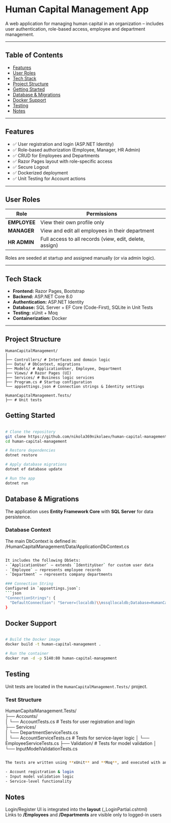 # Human Capital Management App

A web application for managing human capital in an organization – includes user authentication, role-based access, employee and department management.

---

## Table of Contents

- [Features](#features)
- [User Roles](#user-roles)
- [Tech Stack](#tech-stack)
- [Project Structure](#project-structure)
- [Getting Started](#getting-started)
- [Database & Migrations](#database--migrations)
- [Docker Support](#docker-support)
- [Testing](#testing)
- [Notes](#notes)

---

## Features

- ✅ User registration and login (ASP.NET Identity)
- ✅ Role-based authorization (Employee, Manager, HR Admin)
- ✅ CRUD for Employees and Departments
- ✅ Razor Pages layout with role-specific access
- ✅ Secure Logout
- ✅ Dockerized deployment
- ✅ Unit Testing for Account actions

---

## User Roles

| Role       | Permissions                                                  |
|------------|--------------------------------------------------------------|
| **EMPLOYEE** | View their own profile only                                 |
| **MANAGER**  | View and edit all employees in their department             |
| **HR ADMIN** | Full access to all records (view, edit, delete, assign)     |

Roles are seeded at startup and assigned manually (or via admin logic).

---

## Tech Stack

- **Frontend:** Razor Pages, Bootstrap
- **Backend:** ASP.NET Core 8.0
- **Authentication:** ASP.NET Identity
- **Database:** SQL Server + EF Core (Code-First), SQLite in Unit Tests
- **Testing:** xUnit + Moq
- **Containerization:** Docker

---

## Project Structure

```
HumanCapitalManagement/
│
├── Controllers/ # Interfaces and domain logic
├── Data/ # DbContext, migrations
├── Models/ # ApplicationUser, Employee, Department
├── Views/ # Razor Pages (UI)
├── Services/ # Business logic services
├── Program.cs # Startup configuration
└── appsettings.json # Connection strings & Identity settings

HumanCapitalManagement.Tests/
├── # Unit tests
```

## Getting Started

```bash

# Clone the repository
git clone https://github.com/nikola369nikolaev/human-capital-management.git
cd human-capital-management

# Restore dependencies
dotnet restore

# Apply database migrations
dotnet ef database update

# Run the app
dotnet run

```

## Database & Migrations

The application uses **Entity Framework Core** with **SQL Server** for data persistence.

### Database Context  
The main DbContext is defined in:  
/HumanCapitalManagement/Data/ApplicationDbContext.cs  
```bash

It includes the following DbSets:
- `ApplicationUser` – extends `IdentityUser` for custom user data
- `Employee` – represents employee records
- `Department` – represents company departments

### Connection String
Configured in `appsettings.json`:
```json
"ConnectionStrings": {
  "DefaultConnection": "Server=(localdb)\\mssqllocaldb;Database=HumanCapitalManagementDb;Trusted_Connection=True;"
}
```

## Docker Support

```bash

# Build the Docker image
docker build -t human-capital-management .

# Run the container
docker run -d -p 5140:80 human-capital-management

```

## Testing

Unit tests are located in the `HumanCapitalManagement.Tests/` project.

### Test Structure

HumanCapitalManagement.Tests/  
├── Accounts/  
│ └── AccountTests.cs               # Tests for user registration and login  
├── Services/  
│ └── DepartmentServiceTests.cs  
│ └── AccountServiceTests.cs        # Tests for service-layer logic 
│ └── EmployeeServiceTests.cs
├── Validation/                     # Tests for model validation
│   └── InputModelValidationTests.cs

```bash

The tests are written using **xUnit** and **Moq**, and executed with an **in-memory SQLite database** to simulate real interactions without requiring a full database server.

- Account registration & login
- Input model validation logic
- Service-level functionality

```

## Notes

Login/Register UI is integrated into the **layout** (_LoginPartial.cshtml)  
Links to **/Employees** and **/Departments** are visible only to logged-in users
